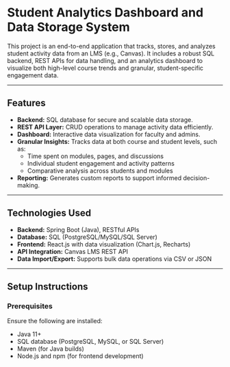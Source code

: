 # Student Analytics Dashboard and Data Storage System

This project is an end-to-end application that tracks, stores, and analyzes student activity data from an LMS (e.g., Canvas). It includes a robust SQL backend, REST APIs for data handling, and an analytics dashboard to visualize both high-level course trends and granular, student-specific engagement data.

---

## **Features**
- **Backend:** SQL database for secure and scalable data storage.
- **REST API Layer:** CRUD operations to manage activity data efficiently.
- **Dashboard:** Interactive data visualization for faculty and admins.
- **Granular Insights:** Tracks data at both course and student levels, such as:
  - Time spent on modules, pages, and discussions
  - Individual student engagement and activity patterns
  - Comparative analysis across students and modules
- **Reporting:** Generates custom reports to support informed decision-making.

---

## **Technologies Used**
- **Backend:** Spring Boot (Java), RESTful APIs
- **Database:** SQL (PostgreSQL/MySQL/SQL Server)
- **Frontend:** React.js with data visualization (Chart.js, Recharts)
- **API Integration:** Canvas LMS REST API
- **Data Import/Export:** Supports bulk data operations via CSV or JSON

---

## **Setup Instructions**

### **Prerequisites**
Ensure the following are installed:
- Java 11+
- SQL database (PostgreSQL, MySQL, or SQL Server)
- Maven (for Java builds)
- Node.js and npm (for frontend development)


